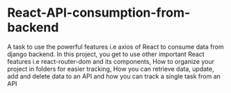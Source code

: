 # React-API-consumption-from-backend
A task to use the powerful features i.e axios of React to consume data from django backend. 
In this project, you get to use other important React features i.e react-router-dom and its components,
How to organize your project in folders for easier tracking, How you can retrieve data, update, add and delete data to an 
API and how you can track a single task from an API
